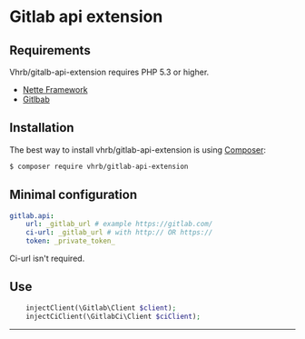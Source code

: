 # Gitlab api extension

Requirements
------------

Vhrb/gitalb-api-extension requires PHP 5.3 or higher.

- [Nette Framework](https://github.com/nette/nette)
- [Gitlbab](https://about.gitlab.com/)


Installation
------------

The best way to install vhrb/gitlab-api-extension is using  [Composer](http://getcomposer.org/):

```sh
$ composer require vhrb/gitlab-api-extension
```


Minimal configuration
------------

```yml
gitlab.api:
	url: _gitlab_url # example https://gitlab.com/
	ci-url: _gitlab_url # with http:// OR https://
	token: _private_token_
```
Ci-url isn't required.

Use
------------
```php
	injectClient(\Gitlab\Client $client);
	injectCiClient(\GitlabCi\Client $ciClient);
```
-----


